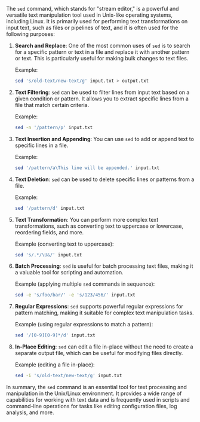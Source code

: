 The `sed` command, which stands for "stream editor," is a powerful and versatile text manipulation tool used in Unix-like operating systems, including Linux. It is primarily used for performing text transformations on input text, such as files or pipelines of text, and it is often used for the following purposes:

1. **Search and Replace**: One of the most common uses of `sed` is to search for a specific pattern or text in a file and replace it with another pattern or text. This is particularly useful for making bulk changes to text files.

   Example:
   ```bash
   sed 's/old-text/new-text/g' input.txt > output.txt
   ```

2. **Text Filtering**: `sed` can be used to filter lines from input text based on a given condition or pattern. It allows you to extract specific lines from a file that match certain criteria.

   Example:
   ```bash
   sed -n '/pattern/p' input.txt
   ```

3. **Text Insertion and Appending**: You can use `sed` to add or append text to specific lines in a file.

   Example:
   ```bash
   sed '/pattern/a\This line will be appended.' input.txt
   ```

4. **Text Deletion**: `sed` can be used to delete specific lines or patterns from a file.

   Example:
   ```bash
   sed '/pattern/d' input.txt
   ```

5. **Text Transformation**: You can perform more complex text transformations, such as converting text to uppercase or lowercase, reordering fields, and more.

   Example (converting text to uppercase):
   ```bash
   sed 's/.*/\U&/' input.txt
   ```

6. **Batch Processing**: `sed` is useful for batch processing text files, making it a valuable tool for scripting and automation.

   Example (applying multiple `sed` commands in sequence):
   ```bash
   sed -e 's/foo/bar/' -e 's/123/456/' input.txt
   ```

7. **Regular Expressions**: `sed` supports powerful regular expressions for pattern matching, making it suitable for complex text manipulation tasks.

   Example (using regular expressions to match a pattern):
   ```bash
   sed '/[0-9][0-9]*/d' input.txt
   ```

8. **In-Place Editing**: `sed` can edit a file in-place without the need to create a separate output file, which can be useful for modifying files directly.

   Example (editing a file in-place):
   ```bash
   sed -i 's/old-text/new-text/g' input.txt
   ```

In summary, the `sed` command is an essential tool for text processing and manipulation in the Unix/Linux environment. It provides a wide range of capabilities for working with text data and is frequently used in scripts and command-line operations for tasks like editing configuration files, log analysis, and more.
